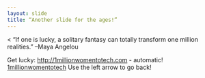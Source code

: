 ```yaml
---
layout: slide
title: “Another slide for the ages!”
---
```

< “If one is lucky, a solitary fantasy can totally transform one million realities.” –Maya Angelou


Get lucky: http://1millionwomentotech.com - automatic!
[1millionwomentotech](http://1millionwomentotech.com)
 Use the left arrow to go back!
